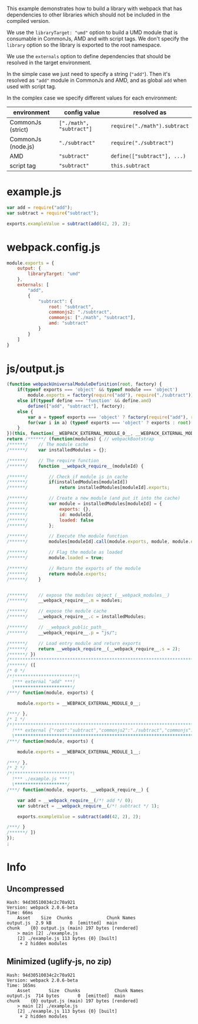 This example demonstrates how to build a library with webpack that has dependencies to other libraries which should not be included in the compiled version.

We use the `libraryTarget: "umd"` option to build a UMD module that is consumable in CommonJs, AMD and with script tags. We don't specify the `library` option so the library is exported to the root namespace.

We use the `externals` option to define dependencies that should be resolved in the target environment.

In the simple case we just need to specify a string (`"add"`). Then it's resolved as `"add"` module in CommonJs and AMD, and as global `add` when used with script tag.

In the complex case we specify different values for each environment:

| environment        | config value             | resolved as                  |
|--------------------|--------------------------|------------------------------|
| CommonJs (strict)  | `["./math", "subtract"]` | `require("./math").subtract` |
| CommonJs (node.js) | `"./subtract"`           | `require("./subtract")`      |
| AMD                | `"subtract"`             | `define(["subtract"], ...)`  |
| script tag         | `"subtract"`             | `this.subtract`              |

# example.js

``` javascript
var add = require("add");
var subtract = require("subtract");

exports.exampleValue = subtract(add(42, 2), 2);
```

# webpack.config.js

``` javascript
module.exports = {
	output: {
		libraryTarget: "umd"
	},
	externals: [
		"add",
		{
			"subtract": {
				root: "subtract",
				commonjs2: "./subtract",
				commonjs: ["./math", "subtract"],
				amd: "subtract"
			}
		}
	]
}
```

# js/output.js

``` javascript
(function webpackUniversalModuleDefinition(root, factory) {
	if(typeof exports === 'object' && typeof module === 'object')
		module.exports = factory(require("add"), require("./subtract"));
	else if(typeof define === 'function' && define.amd)
		define(["add", "subtract"], factory);
	else {
		var a = typeof exports === 'object' ? factory(require("add"), require("./math")["subtract"]) : factory(root["add"], root["subtract"]);
		for(var i in a) (typeof exports === 'object' ? exports : root)[i] = a[i];
	}
})(this, function(__WEBPACK_EXTERNAL_MODULE_0__, __WEBPACK_EXTERNAL_MODULE_1__) {
return /******/ (function(modules) { // webpackBootstrap
/******/ 	// The module cache
/******/ 	var installedModules = {};

/******/ 	// The require function
/******/ 	function __webpack_require__(moduleId) {

/******/ 		// Check if module is in cache
/******/ 		if(installedModules[moduleId])
/******/ 			return installedModules[moduleId].exports;

/******/ 		// Create a new module (and put it into the cache)
/******/ 		var module = installedModules[moduleId] = {
/******/ 			exports: {},
/******/ 			id: moduleId,
/******/ 			loaded: false
/******/ 		};

/******/ 		// Execute the module function
/******/ 		modules[moduleId].call(module.exports, module, module.exports, __webpack_require__);

/******/ 		// Flag the module as loaded
/******/ 		module.loaded = true;

/******/ 		// Return the exports of the module
/******/ 		return module.exports;
/******/ 	}


/******/ 	// expose the modules object (__webpack_modules__)
/******/ 	__webpack_require__.m = modules;

/******/ 	// expose the module cache
/******/ 	__webpack_require__.c = installedModules;

/******/ 	// __webpack_public_path__
/******/ 	__webpack_require__.p = "js/";

/******/ 	// Load entry module and return exports
/******/ 	return __webpack_require__(__webpack_require__.s = 2);
/******/ })
/************************************************************************/
/******/ ([
/* 0 */
/*!**********************!*\
  !*** external "add" ***!
  \**********************/
/***/ function(module, exports) {

	module.exports = __WEBPACK_EXTERNAL_MODULE_0__;

/***/ },
/* 1 */
/*!***************************************************************************************************************!*\
  !*** external {"root":"subtract","commonjs2":"./subtract","commonjs":["./math","subtract"],"amd":"subtract"} ***!
  \***************************************************************************************************************/
/***/ function(module, exports) {

	module.exports = __WEBPACK_EXTERNAL_MODULE_1__;

/***/ },
/* 2 */
/*!********************!*\
  !*** ./example.js ***!
  \********************/
/***/ function(module, exports, __webpack_require__) {

	var add = __webpack_require__(/*! add */ 0);
	var subtract = __webpack_require__(/*! subtract */ 1);

	exports.exampleValue = subtract(add(42, 2), 2);

/***/ }
/******/ ])
});
;
```

# Info

## Uncompressed

```
Hash: 94d30510034c2c70a921
Version: webpack 2.0.6-beta
Time: 66ms
    Asset    Size  Chunks             Chunk Names
output.js  2.9 kB       0  [emitted]  main
chunk    {0} output.js (main) 197 bytes [rendered]
    > main [2] ./example.js 
    [2] ./example.js 113 bytes {0} [built]
     + 2 hidden modules
```

## Minimized (uglify-js, no zip)

```
Hash: 94d30510034c2c70a921
Version: webpack 2.0.6-beta
Time: 165ms
    Asset       Size  Chunks             Chunk Names
output.js  714 bytes       0  [emitted]  main
chunk    {0} output.js (main) 197 bytes [rendered]
    > main [2] ./example.js 
    [2] ./example.js 113 bytes {0} [built]
     + 2 hidden modules
```